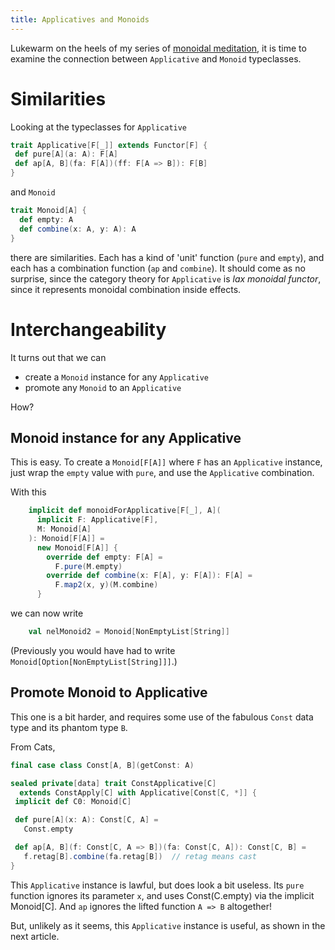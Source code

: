 ```yaml
---
title: Applicatives and Monoids 
---
```


Lukewarm on the heels of my series of [monoidal meditation](https://leigh-perry.github.io/posts/2019-11-13-monoids-function.html),
it is time to examine the connection between `Applicative` and `Monoid` typeclasses. 

# Similarities

Looking at the typeclasses for `Applicative`
```scala
trait Applicative[F[_]] extends Functor[F] {
 def pure[A](a: A): F[A]
 def ap[A, B](fa: F[A])(ff: F[A => B]): F[B]
}
```
and `Monoid`
```scala
trait Monoid[A] {
  def empty: A
  def combine(x: A, y: A): A
}
```
there are similarities.
Each has a kind of 'unit' function (`pure` and `empty`), and
each has a combination function (`ap` and `combine`).
It should come as no surprise, since the category theory for `Applicative`
is _lax monoidal functor_, since it represents monoidal combination inside effects.

# Interchangeability

It turns out that we can

- create a `Monoid` instance for any `Applicative`
- promote any `Monoid` to an `Applicative`

How?

## Monoid instance for any Applicative

This is easy. To create a `Monoid[F[A]]` where `F` has an `Applicative` instance,
just wrap the `empty` value with `pure`, and use the `Applicative` combination.

With this
```scala
    implicit def monoidForApplicative[F[_], A](
      implicit F: Applicative[F],
      M: Monoid[A]
    ): Monoid[F[A]] =
      new Monoid[F[A]] {
        override def empty: F[A] =
          F.pure(M.empty)
        override def combine(x: F[A], y: F[A]): F[A] =
          F.map2(x, y)(M.combine)
      }
```
we can now write
```scala
    val nelMonoid2 = Monoid[NonEmptyList[String]]
```
(Previously you would have had to write `Monoid[Option[NonEmptyList[String]]]`.)

## Promote Monoid to Applicative

This one is a bit harder, and requires some use of the fabulous `Const` data type
and its phantom type `B`.

From Cats,
```scala
final case class Const[A, B](getConst: A)

sealed private[data] trait ConstApplicative[C] 
  extends ConstApply[C] with Applicative[Const[C, *]] {
 implicit def C0: Monoid[C]

 def pure[A](x: A): Const[C, A] =
   Const.empty

 def ap[A, B](f: Const[C, A => B])(fa: Const[C, A]): Const[C, B] =
   f.retag[B].combine(fa.retag[B])	// retag means cast
}
```

This `Applicative` instance is lawful, but does look a bit useless.
Its `pure` function ignores its parameter `x`, and uses Const(C.empty) via the implicit Monoid[C].
And `ap` ignores the lifted function `A => B` altogether!

But, unlikely as it seems, this `Applicative` instance is useful, as shown in the next article.
